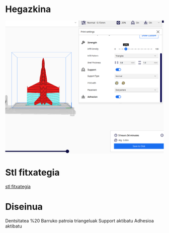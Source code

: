 # Hegazkina
![alt text](<modelo irudia-1-2.png>)

# Stl fitxategia
[stl fitxategia](UM3_UCP_F_A-18_B_v5.stl)

# Diseinua
Dentsitatea %20
Barruko patroia triangeluak
Support aktibatu
Adhesioa aktibatu

